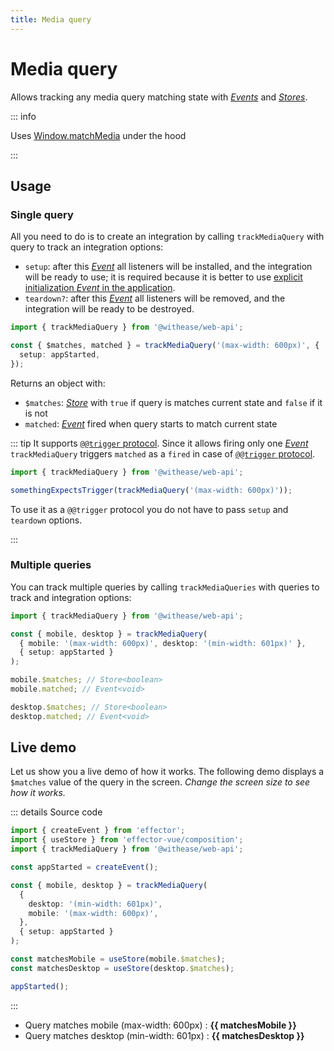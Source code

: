 ```yaml
---
title: Media query
---
```


# Media query

Allows tracking any media query matching state with [_Events_](https://effector.dev/docs/api/effector/event) and [_Stores_](https://effector.dev/docs/api/effector/store).

::: info

Uses [Window.matchMedia](https://developer.mozilla.org/en-US/docs/Web/API/Window/matchMedia) under the hood

:::

## Usage

### Single query

All you need to do is to create an integration by calling `trackMediaQuery` with query to track an integration options:

- `setup`: after this [_Event_](https://effector.dev/docs/api/effector/event) all listeners will be installed, and the integration will be ready to use; it is required because it is better to use [explicit initialization _Event_ in the application](/magazine/explicit_start).
- `teardown?`: after this [_Event_](https://effector.dev/docs/api/effector/event) all listeners will be removed, and the integration will be ready to be destroyed.

```ts
import { trackMediaQuery } from '@withease/web-api';

const { $matches, matched } = trackMediaQuery('(max-width: 600px)', {
  setup: appStarted,
});
```

Returns an object with:

- `$matches`: [_Store_](https://effector.dev/docs/api/effector/store) with `true` if query is matches current state and `false` if it is not
- `matched`: [_Event_](https://effector.dev/docs/api/effector/event) fired when query starts to match current state

::: tip
It supports [`@@trigger` protocol](/protocols/trigger). Since it allows firing only one [_Event_](https://effector.dev/docs/api/effector/event) `trackMediaQuery` triggers `matched` as a `fired` in case of [`@@trigger` protocol](/protocols/trigger).

```ts
import { trackMediaQuery } from '@withease/web-api';

somethingExpectsTrigger(trackMediaQuery('(max-width: 600px)'));
```

To use it as a `@@trigger` protocol you do not have to pass `setup` and `teardown` options.

:::

### Multiple queries

You can track multiple queries by calling `trackMediaQueries` with queries to track and integration options:

```ts
import { trackMediaQuery } from '@withease/web-api';

const { mobile, desktop } = trackMediaQuery(
  { mobile: '(max-width: 600px)', desktop: '(min-width: 601px)' },
  { setup: appStarted }
);

mobile.$matches; // Store<boolean>
mobile.matched; // Event<void>

desktop.$matches; // Store<boolean>
desktop.matched; // Event<void>
```

## Live demo

Let us show you a live demo of how it works. The following demo displays a `$matches` value of the query in the screen. _Change the screen size to see how it works._

<script setup lang="ts">
import { createEvent } from 'effector';
import { useStore } from 'effector-vue/composition'

import { trackMediaQuery } from '../../../../packages/web-api';

const appStarted = createEvent();

const { mobile, desktop } = trackMediaQuery(
  { desktop: '(min-width: 601px)', mobile: '(max-width: 600px)' },
  { setup: appStarted }
);

const matchesMobile = useStore(mobile.$matches)
const matchesDesktop = useStore(desktop.$matches)

appStarted();

</script>

::: details Source code

```ts
import { createEvent } from 'effector';
import { useStore } from 'effector-vue/composition';
import { trackMediaQuery } from '@withease/web-api';

const appStarted = createEvent();

const { mobile, desktop } = trackMediaQuery(
  {
    desktop: '(min-width: 601px)',
    mobile: '(max-width: 600px)',
  },
  { setup: appStarted }
);

const matchesMobile = useStore(mobile.$matches);
const matchesDesktop = useStore(desktop.$matches);

appStarted();
```

:::

- Query matches mobile (max-width: 600px) : **{{ matchesMobile }}**
- Query matches desktop (min-width: 601px) : **{{ matchesDesktop }}**
